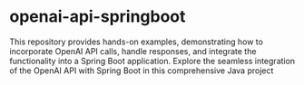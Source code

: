 # openai-api-springboot
This repository provides hands-on examples, demonstrating how to incorporate OpenAI API calls, handle responses, and integrate the functionality into a Spring Boot application. Explore the seamless integration of the OpenAI API with Spring Boot in this comprehensive Java project
